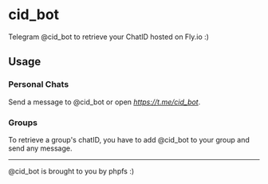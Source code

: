 # cid_bot
Telegram @cid_bot to retrieve your ChatID hosted on Fly.io :)

## Usage
### Personal Chats
Send a message to @cid_bot or open *https://t.me/cid_bot*.    
### Groups
To retrieve a group's chatID, you have to add @cid_bot to your group and send any message.          
                      
-----------------------------------------------------------------          
@cid_bot is brought to you by phpfs :)
